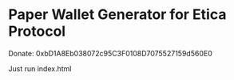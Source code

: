 # Paper Wallet Generator for Etica Protocol

Donate: 0xbD1A8Eb038072c95C3F0108D7075527159d560E0

Just run index.html
